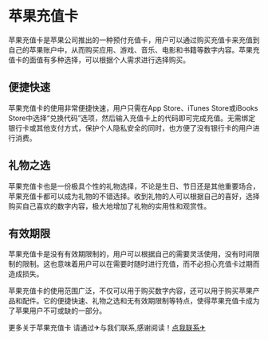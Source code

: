 # 苹果充值卡

苹果充值卡是苹果公司推出的一种预付充值卡，用户可以通过购买充值卡来充值到自己的苹果账户中，从而购买应用、游戏、音乐、电影和书籍等数字内容。苹果充值卡的面值有多种选择，可以根据个人需求进行选择购买。

## 便捷快速

苹果充值卡的使用非常便捷快速，用户只需在App Store、iTunes Store或iBooks Store中选择“兑换代码”选项，然后输入充值卡上的代码即可完成充值。无需绑定银行卡或其他支付方式，保护个人隐私安全的同时，也方便了没有银行卡的用户进行消费。

## 礼物之选

苹果充值卡也是一份极具个性的礼物选择，不论是生日、节日还是其他重要场合，苹果充值卡都可以成为礼物的不错选择。收到礼物的人可以根据自己的喜好，选择购买自己喜欢的数字内容，极大地增加了礼物的实用性和观赏性。

## 有效期限

苹果充值卡是没有有效期限制的，用户可以根据自己的需要灵活使用，没有时间限制的限制。这也意味着用户可以在需要时随时进行充值，而不必担心充值卡过期而造成损失。

苹果充值卡的使用范围广泛，不仅可以用于购买数字内容，还可以用于购买苹果产品和配件。它的便捷快速、礼物之选和无有效期限制等特点，使得苹果充值卡成为了苹果用户不可或缺的一部分。

更多关于苹果充值卡 请通过✈与我们联系,感谢阅读！[点我联系✈](https://box.G208.com)